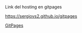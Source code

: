 Link del hosting en gitpages

https://sergiovs2.github.io/gitpages

[GitPages](https://sergiovs2.github.io/gitpages)
